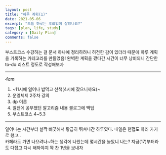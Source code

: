 ```yaml
---
layout: post
title: "하루 계획(1)"
date: 2021-05-06
excerpt: "오늘 하루는 후회없이 살았나요?"
tags: [plan, life, study]
category : [Daily Plan]
comments: false
---
```

부스트코스 수강하는 걸 문서 하나에 정리하려니 허전한 감이 있더라 때문에 하루 계획을 기록하는 카테고리를 만들었음!
완벽한 계획을 짰다간 시간이 너무 낭비되니 간단한 to-do 리스트 정도로 작성해보자

***
*4am*
1. ~11시에 일어나 밥먹고 산책(4시에 잤으니까요)~
2. 운영체제 2주차 강의
3. dp 이론
4. 일전에 공부했던 알고리즘 내용 블로그에 백업
5. 부스트코스 4~5.3
***
일어나는 시간부터 살짝 삐끗해서 황급히 뛰쳐나간 하루였다. 내일은 헌혈도 하러 가기로 했고..<br>
카페라도 가면 나으려나~하는 생각에 나왔는데 몇시간을 놀았니 나는? 지금(17)부터라도 다잡고 다시 해봐야지 꽉 찬 1년을 보내자




